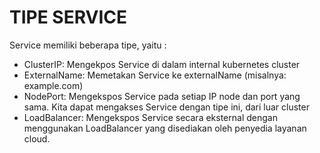 # TIPE SERVICE
Service memiliki beberapa tipe, yaitu :
- ClusterIP: Mengekpos Service di dalam internal kubernetes cluster
- ExternalName: Memetakan Service ke externalName (misalnya: example.com)
- NodePort: Mengekspos Service pada setiap IP node dan port yang sama. Kita dapat    mengakses Service dengan tipe ini, dari luar cluster 
- LoadBalancer: Mengekspos Service secara eksternal dengan menggunakan LoadBalancer yang disediakan oleh penyedia layanan cloud.
